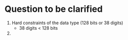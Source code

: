 # Question to be clarified
1. Hard constraints of the data type (128 bits or 38 digits)
    - 38 digits < 128 bits
2. 